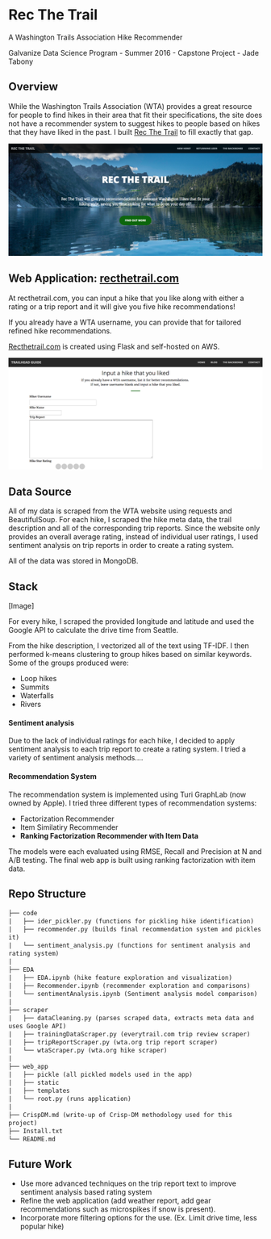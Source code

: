 # Rec The Trail
A Washington Trails Association Hike Recommender

Galvanize Data Science Program - Summer 2016 - Capstone Project - Jade Tabony


## Overview

While the Washington Trails Association (WTA) provides a great resource for people to find hikes in their area that fit their specifications, the site does not have a recommender system to suggest hikes to people based on hikes that they have liked in the past.  I built [Rec The Trail](recthetrail.com) to fill exactly that gap.

![Image](img/recthetrail.png)

## Web Application:  [recthetrail.com](http://recthetrail.com/)

At recthetrail.com, you can input a hike that you like along with either a rating or a trip report and it will give you five hike recommendations!

If you already have a WTA username, you can provide that for tailored refined hike recommendations.

[Recthetrail.com](http://recthetrail.com/) is created using Flask and self-hosted on AWS.

![image](img/userinput.png)

## Data Source

All of my data is scraped from the WTA website using requests and BeautifulSoup.  For each hike, I scraped the hike meta data, the trail description and all of the corresponding trip reports.  Since the website only provides an overall average rating, instead of individual user ratings, I used sentiment analysis on trip reports in order to create a rating system.

All of the data was stored in MongoDB.

## Stack

[Image]


For every hike, I scraped the provided longitude and latitude and used the Google API to calculate the drive time from Seattle.

From the hike description, I vectorized all of the text using TF-IDF.  I then performed k-means clustering to group hikes based on similar keywords.  Some of the groups produced were:
  * Loop hikes
  * Summits
  * Waterfalls
  * Rivers


#### Sentiment analysis

Due to the lack of individual ratings for each hike, I decided to apply sentiment analysis to each trip report to create a rating system.  I tried a variety of sentiment analysis methods....


#### Recommendation System

The recommendation system is implemented using Turi GraphLab (now owned by Apple).  I tried three different types of recommendation systems:
  * Factorization Recommender
  * Item Similatiry Recommender
  * **Ranking Factorization Recommender with Item Data**

The models were each evaluated using RMSE, Recall and Precision at N and A/B testing.  The final web app is built using ranking factorization with item data.


## Repo Structure

```
├── code
|   ├── ider_pickler.py (functions for pickling hike identification)
|   ├── recommender.py (builds final recommendation system and pickles it)
|   └── sentiment_analysis.py (functions for sentiment analysis and rating system)
|
├── EDA
|   ├── EDA.ipynb (hike feature exploration and visualization)
|   ├── Recommender.ipynb (recommender exploration and comparisons)
|   └── sentimentAnalysis.ipynb (Sentiment analysis model comparison)
|
├── scraper
|   ├── dataCleaning.py (parses scraped data, extracts meta data and uses Google API)
|   ├── trainingDataScraper.py (everytrail.com trip review scraper)
|   ├── tripReportScraper.py (wta.org trip report scraper)
|   └── wtaScraper.py (wta.org hike scraper)
|
├── web_app
|   ├── pickle (all pickled models used in the app)
|   ├── static
|   ├── templates
|   └── root.py (runs application)
|
├── CrispDM.md (write-up of Crisp-DM methodology used for this project)
├── Install.txt
└── README.md
```


## Future Work
  * Use more advanced techniques on the trip report text to improve sentiment analysis based rating system
  * Refine the web application (add weather report, add gear recommendations such as microspikes if snow is present).
  * Incorporate more filtering options for the use. (Ex. Limit drive time, less popular hike)
